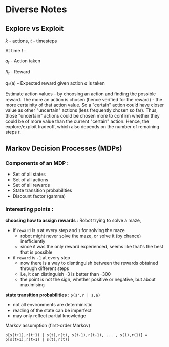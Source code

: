 # Diverse Notes

## Explore vs Exploit
*k* - actions, *t* - timesteps

At time *t* :
  
  *a<sub>t</sub>* - Action taken
  
  *R<sub>t</sub>* - Reward
  
  q<sub>*</sub>(a) - Expected reward given action *a* is taken
  
  Estimate action values - by choosing an action and finding the possible reward.
  The more an action is chosen (hence verified for the reward) - the more certainity of that action value.
  So a "certain" action could have closer value as other "uncertain" actions (less frequently chosen so far).
  Thus, those "uncertain" actions could be chosen more to confirm whether they could be of more value than the current "certain" action. 
  Hence, the explore/exploit tradeoff, which also depends on the number of remaining steps *t*.
  
  
## Markov Decision Processes (MDPs)
### Components of an MDP :
   - Set of all states
   - Set of all actions
   - Set of all rewards
   - State transition probabilities
   - Discount factor (gamma)
 
### Interesting points :
__choosing how to assign rewards__ : Robot trying to solve a maze,
 - if `reward` is `0` at every step and `1` for solving the maze
   * robot might never solve the maze, or solve it (by chance) inefficiently
   * since `0` was the only reward experienced, seems like that's the best that is possible
 - if `reward` is `-1` at every step
   * now there is a way to disntinguish between the rewards obtained through different steps
   * i.e, it can distinguish -3 is better than -300
   * the point is not the sign, whether positive or negative, but about maximising
   
 __state transition probabilities__ : `p(s',r | s,a)`
  - not all environments are deterministic
  - reading of the state can be imperfect
  - may only reflect partial knowledge
  
   Markov assumption (first-order Markov)
  ```
  p[s(t+1),r(t+1) | s(t),r(t), s(t-1),r(t-1), ... , s(1),r(1)] = p[s(t+1),r(t+1) | s(t),r(t)]
  ```
